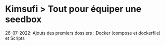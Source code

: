 # Kimsufi > Tout pour équiper une seedbox


26-07-2022: Ajouts des premiers dossiers : Docker (compose et dockerfile) et Scripts
